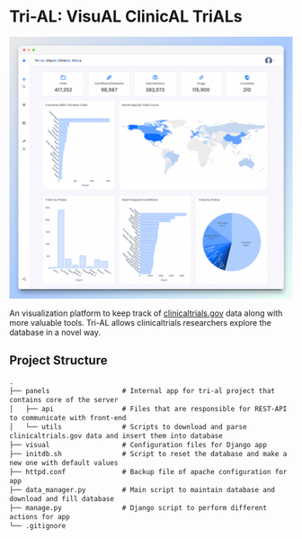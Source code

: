 # Tri-AL: VisuAL ClinicAL TriALs

![Screenshot of platform](screenshot.jpeg)

An visualization platform to keep track of [clinicaltrials.gov](https://clinicaltrials.gov) data along with more valuable tools. Tri-AL allows clinicaltrials researchers explore the database in a novel way.

Project Structure
------

    .
    ├── panels                  # Internal app for tri-al project that contains core of the server
    │   ├── api                 # Files that are responsible for REST-API to communicate with front-end
    │   └── utils               # Scripts to download and parse clinicaltrials.gov data and insert them into database
    ├── visual                  # Configuration files for Django app
    ├── initdb.sh               # Script to reset the database and make a new one with default values
    ├── httpd.conf              # Backup file of apache configuration for app
    ├── data_manager.py         # Main script to maintain database and download and fill database
    ├── manage.py               # Django script to perform different actions for app
    └── .gitignore
